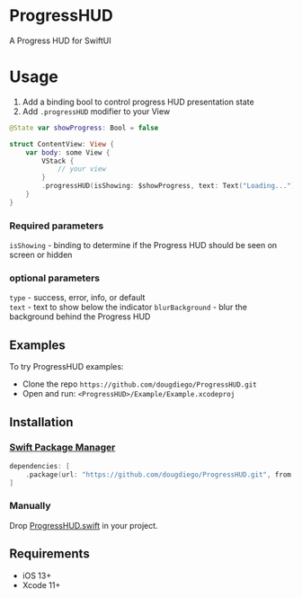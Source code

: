 # ProgressHUD
A Progress HUD for SwiftUI

# Usage
1. Add a binding bool to control progress HUD presentation state
3. Add `.progressHUD` modifier to your View
```swift
@State var showProgress: Bool = false

struct ContentView: View {
    var body: some View {
        VStack {
            // your view
        }
        .progressHUD(isShowing: $showProgress, text: Text("Loading..."))
    }
}
```

### Required parameters 
`isShowing` - binding to determine if the Progress HUD should be seen on screen or hidden     

### optional parameters    
`type` -  success, error, info, or default   
`text` - text to show below the indicator
`blurBackground` - blur the background behind the Progress HUD

## Examples

To try ProgressHUD examples:
- Clone the repo `https://github.com/dougdiego/ProgressHUD.git`
- Open and run: `<ProgressHUD>/Example/Example.xcodeproj`

## Installation

### [Swift Package Manager](https://swift.org/package-manager/)

```swift
dependencies: [
    .package(url: "https://github.com/dougdiego/ProgressHUD.git", from: "0.0.1")
]
```

### Manually

Drop [ProgressHUD.swift](https://github.com/dougdiego/ProgressHUD/blob/master/ProgressHUD.swift) in your project.

## Requirements

* iOS 13+
* Xcode 11+ 
